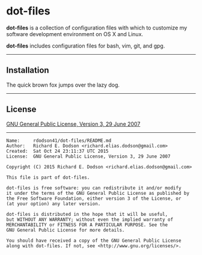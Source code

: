 # dot-files

**dot-files** is a collection of configuration files with which to customize my software development environment on OS X and Linux.

**dot-files** includes configuration files for bash, vim, git, and gpg.

---
## Installation

The quick brown fox jumps over the lazy dog.

---
## License

[GNU General Public License, Version 3, 29 June 2007][1]

[1]: <http://www.gnu.org/licenses/gpl-3.0.en.html> "GNU General Public License"

---
```
Name:     rdodson41/dot-files/README.md
Author:   Richard E. Dodson <richard.elias.dodson@gmail.com>
Created:  Sat Oct 24 23:11:37 UTC 2015
License:  GNU General Public License, Version 3, 29 June 2007
```
```
Copyright (C) 2015 Richard E. Dodson <richard.elias.dodson@gmail.com>

This file is part of dot-files.

dot-files is free software: you can redistribute it and/or modify
it under the terms of the GNU General Public License as published by
the Free Software Foundation, either version 3 of the License, or
(at your option) any later version.

dot-files is distributed in the hope that it will be useful,
but WITHOUT ANY WARRANTY; without even the implied warranty of
MERCHANTABILITY or FITNESS FOR A PARTICULAR PURPOSE. See the
GNU General Public License for more details.

You should have received a copy of the GNU General Public License
along with dot-files. If not, see <http://www.gnu.org/licenses/>.
```
